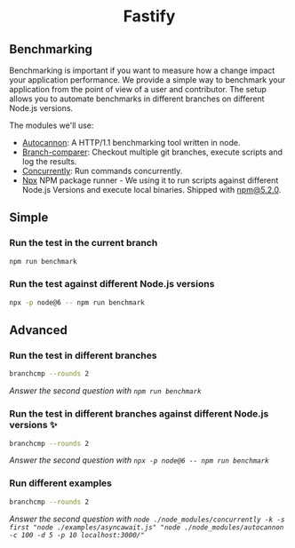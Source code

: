 <h1 align="center">Fastify</h1>

## Benchmarking
Benchmarking is important if you want to measure how a change impact your application performance. We provide a simple way to benchmark your application from the point of view of a user and contributor. The setup allows you to automate benchmarks in different branches on different Node.js versions.

The modules we'll use:
- [Autocannon](https://github.com/mcollina/autocannon): A HTTP/1.1 benchmarking tool written in node.
- [Branch-comparer](https://github.com/StarpTech/branch-comparer): Checkout multiple git branches, execute scripts and log the results.
- [Concurrently](https://github.com/kimmobrunfeldt/concurrently): Run commands concurrently.
- [Npx](https://github.com/zkat/npx) NPM package runner - We using it to run scripts against different Node.js Versions and execute local binaries. Shipped with npm@5.2.0.

## Simple

### Run the test in the current branch
```sh
npm run benchmark
```

### Run the test against different Node.js versions
```sh
npx -p node@6 -- npm run benchmark
```

## Advanced

### Run the test in different branches
```sh
branchcmp --rounds 2
```
_Answer the second question with `npm run benchmark`_

### Run the test in different branches against different Node.js versions ✨
```sh
branchcmp --rounds 2
```
_Answer the second question with `npx -p node@6 -- npm run benchmark`_


### Run different examples

```sh
branchcmp --rounds 2
```
_Answer the second question with `node ./node_modules/concurrently -k -s first "node ./examples/asyncawait.js" "node ./node_modules/autocannon -c 100 -d 5 -p 10 localhost:3000/"`_ 

